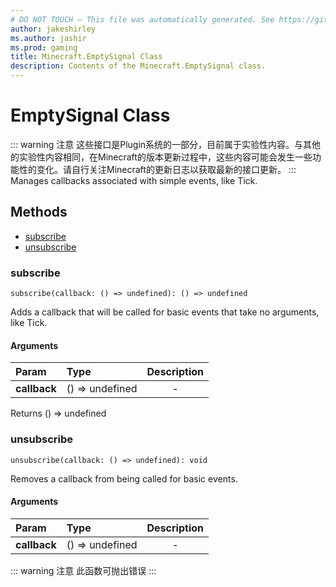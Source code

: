 ```yaml
---
# DO NOT TOUCH — This file was automatically generated. See https://github.com/Mojang/MinecraftScriptingApiDocsGenerator to modify descriptions, examples, etc.
author: jakeshirley
ms.author: jashir
ms.prod: gaming
title: Minecraft.EmptySignal Class
description: Contents of the Minecraft.EmptySignal class.
---
```

# EmptySignal Class
::: warning 注意
这些接口是Plugin系统的一部分，目前属于实验性内容。与其他的实验性内容相同，在Minecraft的版本更新过程中，这些内容可能会发生一些功能性的变化。请自行关注Minecraft的更新日志以获取最新的接口更新。
:::
Manages callbacks associated with simple events, like Tick.


## Methods
- [subscribe](#subscribe)
- [unsubscribe](#unsubscribe)
  
### **subscribe**
`
subscribe(callback: () => undefined): () => undefined
`

Adds a callback that will be called for basic events that take no arguments, like Tick.
#### Arguments
| Param | Type | Description |
| :--- | :--- | :---: |
| **callback** | () => undefined | - |

Returns () => undefined


### **unsubscribe**
`
unsubscribe(callback: () => undefined): void
`

Removes a callback from being called for basic events.
#### Arguments
| Param | Type | Description |
| :--- | :--- | :---: |
| **callback** | () => undefined | - |


::: warning 注意
此函数可抛出错误
:::

